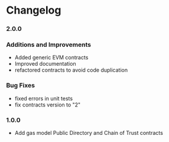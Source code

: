 # Changelog

### 2.0.0

### Additions and Improvements

- Added generic EVM contracts
- Improved documentation
- refactored contracts to avoid code duplication

### Bug Fixes

- fixed errors in unit tests
- fix contracts version to "2"

### 1.0.0

- Add gas model Public Directory and Chain of Trust contracts

